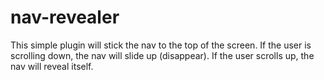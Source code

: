 # nav-revealer
This simple plugin will stick the nav to the top of the screen. If the user is scrolling down, the nav will slide up (disappear). If the user scrolls up, the nav will reveal itself.
